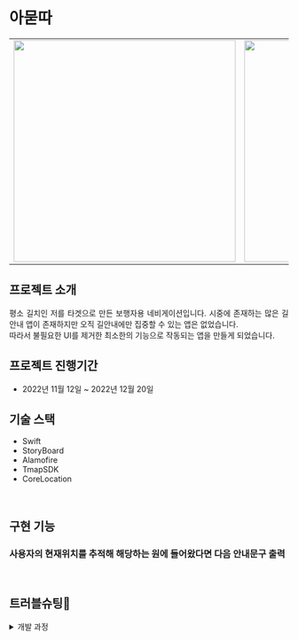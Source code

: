 # 아묻따

<table>
  <tr>
    <td>
      <img alt="" src="https://user-images.githubusercontent.com/66459715/208659799-f66c11f5-09bf-43a1-b5f2-a89aaceaf37e.png" width="400">
    </td>
    <td>
      <img alt="" src="https://user-images.githubusercontent.com/66459715/208660952-5ff97ce6-5eea-4840-81db-98577e2a32e5.png" width="400">
    </td>
    <td>
      <img alt="" src="https://user-images.githubusercontent.com/66459715/208668164-394de55d-f785-499d-a5ea-9458b8ffef87.png" width="400">
    </td>
  </tr>
</table>

## 프로젝트 소개


<p align="justify">
평소 길치인 저를 타겟으로 만든 보행자용 네비게이션입니다. 시중에 존재하는 많은 길안내 앱이 존재하지만 오직 길안내에만 집중할 수 있는 앱은 없었습니다.<br>
따라서 불필요한 UI를 제거한 최소한의 기능으로 작동되는 앱을 만들게 되었습니다. 
</p>

## 프로젝트 진행기간

- 2022년 11월 12일 ~ 2022년 12월 20일


## 기술 스택
- Swift
- StoryBoard
- Alamofire
- TmapSDK
- CoreLocation

<br>

## 구현 기능

### 사용자의 현재위치를 추적해 해당하는 원에 들어왔다면 다음 안내문구 출력

<br>

## 트러블슈팅🔫

<details>
<summary>개발 과정</summary>
<div markdown="1">

아묻따지하철
<h3></h3>

<h3>11/12일 [토요일]</h3>
1. 스플래시 -> 로그인창 -> 설정창 만들기 <br>
2. 클릭시 저장하기화면까지 구현하기 (일단은 하나) <br>
3. 모달뷰로 테이블뷰 서치바 연결함 <br>

<h3>11/20일 [일요일]</h3>
1. 맵 지도에 띄우는 것 까지 구현 <br>
2. 현재위치 받는 것 까지 구현 -> 버튼을 클릭해야 현재위치가 출력 <br>
3. 그렇다면 서치바를 통해 목적지를 입력받고, 테이블셀을 클릭하면 그때 같이 맵에 띄워주는 형식으로 구현해야 할 것 같음 ,그전에는 맵을 보여주지 않게 해야함 <br>
4. 서치바의 검색을 통해 테이블 셀을 클릭, 테이블 셀에는 경도 위도 이름 정보가 필요함 셀의 정보는 목적지 <br>
<h4>[Todo]</h4>
- 사용자로부터 받은 현재위치 : 출발지 <br>
- 셀:목적지 까지의 경도위도를 입력받아 보행자네비 만들기 <br>
- 애플 기본지도로 받아오기 <br>
- 검색창에서 목적지를 입력받고 경도 위도 그리고 이름까지는 잘 받아와짐 하지만 이전 뷰로 이동하면서 이 값들을 가지고 dismiss해야하는데 잘 되지 않았음 <br>

<h3>11/21일 [월요일]</h3>
해결방법 모색 <br>
1.performSegue <br>
2.프로토콜 사용 <br>
<h4>[해결]</h4>
-> selectRow func 실행시 dismiss 말고 바로 mapview로 present하면서 값 넘겼더니 받아짐<br>
viewDidLoad 에다가 미리 설정해둔 변수를 label.text에 넘긴다. <br>

<h3>11월 23일 [수요일]</h3>
1.검색한 결과로부터 경도 위도를 받아서 마커를 찍기로함 <br>
2.경도 위도값이 .case로 감싸져있어 뽑아지지가 않음 -> 단일값을 뽑을때는 case를 쓰는거 ok, [배열]로 값이 오는데 caseArray가 써지지 않는이유는? -> 그래서 case단일값을 2개를 불러서 뽑아야하나 ? -> if문안에서만 사용되는.case(let 값)이라서 사용되지가 않음 -> 단일값으로다가 내일 테스트 해 볼 예정 <br>

<h3>11월 25일 [금요일]</h3>
type별로 들어오는 값이 달랐었다. 단일 목적지만 표시하는 Point와 Line을 그려주는 LineString 두개가 있는데 이를 if문을 통해 분기를 처리했고, <br>

문제는 LineString일때 [[1,2,3],[3,4,5]]와 같이 배열이 들어온다.<br>
현재 구현한 처리방법은 [] 배열이 한개일때 뿐이므로 값으로 들어온 이중배열의 값을 for문을 통해 한번 벗겨내었고<br>
그 인덱스를 if case .doubleArray를 통해 집어넣으니 배열이 정상적으로 벗겨진 것 확인, 이를 LoadArray에 append를 통해 담으면 목표지까지 그릴 라인을 담은 배열을 만들었다. <br>
<h4>[Todo]</h4>
1.라인을 그리는 것을 확인했음 다만 목적지는 잘 찍히나 출발지가 보라동성당으로 박힌 상태에서의 라인을 그려버림 <br>
2.현재 내위치의 경도위도부터 잡기 <br>
3.현재 내 목적지 경도위도 업로드 <br>
4.목적지까지 이동하면서 라인 분기별로 안내멘트를 텍스트로 출력하게 한다. 안내멘트는 배열로 받고 +- 해당 경도위치에 도달하면 인덱스+1 을 하는식으로 해서 목적지까지 안내 해주는 것 구현해보기 <br>
<h4>[해결]</h4>
찾고자하는 목적지까지의 값을 통신해서 가져오는데, viewDidLoad에서 하고 있었다.<br>
즉 현재위치부터 목적지가 아닌 초기에 하드코딩해서 만들어 놓은 경도 위치로부터 라인이 그려졌고 <br>
사용자로부터 목적지를 입력받고 그다음 목적지까지의 통신결과로 라인을 그리니 정상적으로 그려졌다.<br>




<h3>11월 26일 [토요일]</h3>
type을 lineString에서 Point로 바꾸었다. <br>
바꾼 이유는 lineString에서 경도 위도가 너무나도 많았고(가까운 거리임에도 불구하고 경도 위도배열의 count를 세어보니 250개)<br>
따라서 현재 사용자가 어느 위치에 도달했는지에 대한 경도 위도를 정확히 파악하기 어려웠다.<br>
(정확히는 몇번째 배열에 접근해 어떤 안내문구를 출력해야하는지 파악하기 어려웠음)<br>
따라서 Point로 바꾸었고 새로 type이 Point인 배열을 만들어 확인해보니 23개로 정상적인 출력이 되었고 안내문구는 총 24개가 출력이 되었다.<br>
두개가 갯수가 일치한다. 안내문구의 마지막은 무조건 [도착] 문구가 포함되어 있기 때문에 포인트의 갯수만큼 안내문구가 출력되는 것을 확인하였음 (실제 폰에 이식해 확인완료) <br>

<h3>11월 27일 [일요일]</h3>
<h4>[Todo] </h4>
1.받아온 경도위도의 배열을 마커로 한번 찍어보기 (만약 찍어서 잘 나온다면 해당 마커를 지나갈때마다 안내문구를 출력하면 될듯)
<h4>[해결] </h4>
현재 배열은 [[Double]]의 형태로 담겨져 있다. 마커를 찍는 함수는 input으로 CLLOcationCoordinate2D형태로 받는데,<br>
해당 형태로 받을 수 있게 배열을 반복문을 통해 한번 벗겨내고, input으로 배열의 0번째 인덱스,1번째인덱스에 접근해 setMark의 input으로 값을 넘겨주었다.<br>
처음에는 앱이 강제종료되길래 확인했더니 Dispatch.global().async에서 받고 있어서 오류가 나왔었고<br>
해당 비동기가 끝난 다음줄에서 배열의 값을 집어넣을 것이기 때문에 Dispatch.main.async를 만들어 배열을 넘겨주었더니 정상적으로 마커가 찍힘
<h4>[다음목표]</h4>
1.해볼 것 출발지마크 커스텀, 도착지마크 커스텀

<h3>12/10일 [토요일]</h3>
<h4>[Todo] </h4>
다음 목적지의 마커를 중심으로 해당 마커의 원 반경에 접근하게 되면 다음 안내문구가 출력되게끔 구현하는 것 목표<br>
<h4>[해결] </h4>
좌표들을 이용해 마커를 찍었었는데 이 마커와 다음마커의 경,위도를 통해 얼마나 거리가 떨어져있는지 구할 수 있었다.<br>
우선 마커로 원을 그리고 반지름을 10으로 정한뒤, 다음마커까지의 거리가 10보다 같거나 작아진다면 이는 원에 들어온 것으로 간주하고 다음 안내문구를 출력한다.

<h3>12/20일 [화요일]</h3>
<h4>[Todo] </h4>
<h4>[해결] </h4>
기존에는 맵뷰를 초기화 하고 버튼을 클릭해 현재위치로 이동함과 동시에 마커들,path를 확인할 수 있었다.<br>
하지만 생성이 끝나기도전에 버튼을 먼저 눌러버리면 마커들과 원 범위가 표시가 뜨지 않는 오류를 발견하였다.<br>이후 문서를 잘 읽어보니 mapViewDidFinishLoadingMap라는 함수가 있었는데 프로토콜을 채택하고 사용할 수 있었다. <br>
mapViewDidFinishLoadingMap - 지도 초기화 후 호출되는 인터페이스 함수

</div>
</details>

<br>


